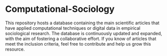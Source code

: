 # Computational-Sociology
This repository hosts a database containing the main scientific articles that have applied computational techniques or digital data in empirical sociological research. The database is continuously updated and expanded, with the aim of fostering a collaborative effort. If you know of articles that meet the inclusion criteria, feel free to contribute and help us grow this resource.

